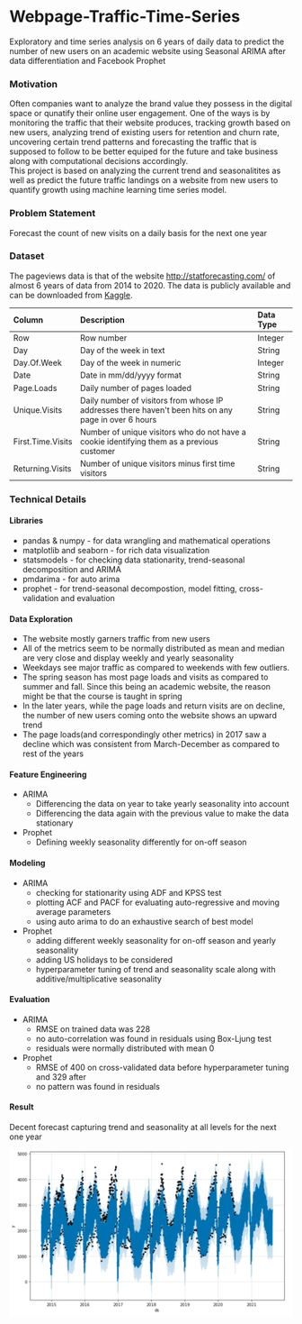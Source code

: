# Webpage-Traffic-Time-Series
 Exploratory and time series analysis on 6 years of daily data to predict the number of new users on an academic website using Seasonal ARIMA after data differentiation and Facebook Prophet

### Motivation
Often companies want to analyze the brand value they possess in the digital space or qunatify their online user engagement. One of the ways is by monitoring the traffic that their website produces, tracking growth based on new users, analyzing trend of existing users for retention and churn rate, uncovering certain trend patterns and forecasting the traffic that is supposed to follow to be better equiped for the future and take business along with computational decisions accordingly.<br>
This project is based on analyzing the current trend and seasonalitites as well as predict the future traffic landings on a website from new users to quantify growth using machine learning time series model.

### Problem Statement
Forecast the count of new visits on a daily basis for the next one year

### Dataset
The pageviews data is that of the website http://statforecasting.com/ of almost 6 years of data from 2014 to 2020. The data is publicly available and can be downloaded from [Kaggle](https://www.kaggle.com/bobnau/daily-website-visitors).

| Column            | Description                | Data Type |
|:---               |:---                        |:----------|
| Row               | Row number                 | Integer   |
| Day               | Day of the week in text    | String    |
| Day.Of.Week       | Day of the week in numeric | Integer   | 
| Date              | Date in mm/dd/yyyy format  | String    | 
| Page.Loads        | Daily number of pages loaded  | String    | 
| Unique.Visits     | Daily number of visitors from whose IP addresses there haven't been hits on any page in over 6 hours  | String    | 
| First.Time.Visits | Number of unique visitors who do not have a cookie identifying them as a previous customer  | String    | 
| Returning.Visits  | Number of unique visitors minus first time visitors  | String    | 

### Technical Details

#### Libraries
* pandas & numpy - for data wrangling and mathematical operations
* matplotlib and seaborn - for rich data visualization
* statsmodels - for checking data stationarity, trend-seasonal decomposition and ARIMA
* pmdarima - for auto arima
* prophet - for trend-seasonal decompostion, model fitting, cross-validation and evaluation

#### Data Exploration
* The website mostly garners traffic from new users
* All of the metrics seem to be normally distributed as mean and median are very close and display weekly and yearly seasonality
* Weekdays see major traffic as compared to weekends with few outliers.
* The spring season has most page loads and visits as compared to summer and fall. Since this being an academic website, the reason might be that the course is taught in spring
* In the later years, while the page loads and return visits are on decline, the number of new users coming onto the website shows an upward trend
* The page loads(and correspondingly other metrics) in 2017 saw a decline which was consistent from March-December as compared to rest of the years

#### Feature Engineering
* ARIMA
  * Differencing the data on year to take yearly seasonality into account
  * Differencing the data again with the previous value to make the data stationary
* Prophet
  * Defining weekly seasonality differently for on-off season

#### Modeling
* ARIMA
  * checking for stationarity using ADF and KPSS test
  * plotting ACF and PACF for evaluating auto-regressive and moving average parameters
  * using auto arima to do an exhaustive search of best model
* Prophet
  * adding different weekly seasonality for on-off season and yearly seasonality
  * adding US holidays to be considered
  * hyperparameter tuning of trend and seasonality scale along with additive/multiplicative seasonality

#### Evaluation
* ARIMA
  * RMSE on trained data was 228
  * no auto-correlation was found in residuals using Box-Ljung test
  * residuals were normally distributed with mean 0
* Prophet
  * RMSE of 400 on cross-validated data before hyperparameter tuning and 329 after
  * no pattern was found in residuals

#### Result
Decent forecast capturing trend and seasonality at all levels for the next one year

![forecast](https://github.com/hubaditya/Webpage-Traffic-Time-Series/blob/main/forecast.png)
